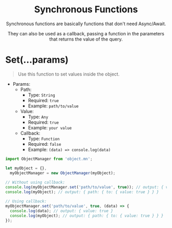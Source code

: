 <div align="center">
  <h1>Synchronous Functions</h1>
  <p>Synchronous functions are basically functions that don't need Async/Await.</p>
  <p>They can also be used as a callback, passing a function in the parameters that returns the value of the query.</p>
</div>

# Set(...params)
> Use this function to set values inside the object.

- Params:
  - Path:
    - Type: `String`
    - Required: `true`
    - Example: `path/to/value`
  - Value:
    - Type: `Any`
    - Required: `true`
    - Example: `your value`
  - Callback:
    - Type: `Function`
    - Required: `false`
    - Example: `(data) => console.log(data)`

~~~javascript
import ObjectManager from 'object.mn';

let myObject = {},
  myObjectManager = new ObjectManager(myObject);
  
// Without using callback:
console.log(myObjectManager.set('path/to/value', true)); // output: { value: true }
console.log(myObject); // output: { path: { to: { value: true } } }

// Using callback:
myObjectManager.set('path/to/value', true, (data) => {
  console.log(data); // output: { value: true }
  console.log(myObject); // output: { path: { to: { value: true } } }
});
~~~